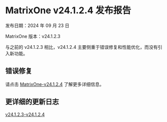 # **MatrixOne v24.1.2.4 发布报告**

发布日期：2024 年 09 月 23 日

MatrixOne 版本：v24.1.2.3

与之前的 v24.1.2.3 相比，v24.1.2.4 主要侧重于错误修复和性能优化，而没有引入新功能。

## 错误修复

请点击 [MatrixOne-v24.1.2.4](https://github.com/matrixorigin/matrixone/releases/tag/v1.2.4) 了解更多详细信息。

## 更详细的更新日志

[v24.1.2.3-v24.1.2.4](https://github.com/matrixorigin/matrixone/compare/v1.2.3...v1.2.4)